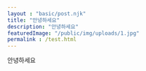 ```yaml
---
layout : "basic/post.njk"
title: "안녕하세요"
description: "안녕하세요"
featuredImage: "/public/img/uploads/1.jpg"
permalink : /test.html
---
```

안녕하세요